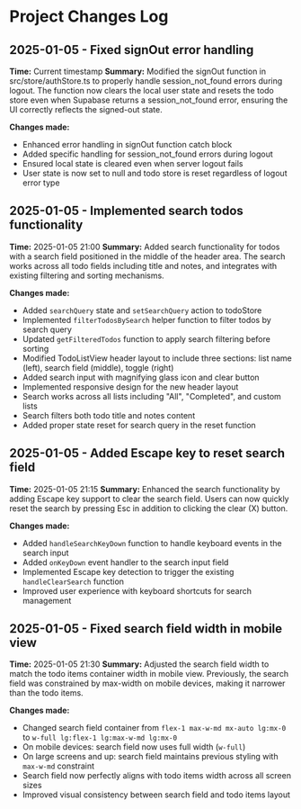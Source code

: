 # Project Changes Log

## 2025-01-05 - Fixed signOut error handling
**Time:** Current timestamp
**Summary:** Modified the signOut function in src/store/authStore.ts to properly handle session_not_found errors during logout. The function now clears the local user state and resets the todo store even when Supabase returns a session_not_found error, ensuring the UI correctly reflects the signed-out state.

**Changes made:**
- Enhanced error handling in signOut function catch block
- Added specific handling for session_not_found errors during logout
- Ensured local state is cleared even when server logout fails
- User state is now set to null and todo store is reset regardless of logout error type

## 2025-01-05 - Implemented search todos functionality
**Time:** 2025-01-05 21:00
**Summary:** Added search functionality for todos with a search field positioned in the middle of the header area. The search works across all todo fields including title and notes, and integrates with existing filtering and sorting mechanisms.

**Changes made:**
- Added `searchQuery` state and `setSearchQuery` action to todoStore
- Implemented `filterTodosBySearch` helper function to filter todos by search query
- Updated `getFilteredTodos` function to apply search filtering before sorting
- Modified TodoListView header layout to include three sections: list name (left), search field (middle), toggle (right)
- Added search input with magnifying glass icon and clear button
- Implemented responsive design for the new header layout
- Search works across all lists including "All", "Completed", and custom lists
- Search filters both todo title and notes content
- Added proper state reset for search query in the reset function

## 2025-01-05 - Added Escape key to reset search field
**Time:** 2025-01-05 21:15
**Summary:** Enhanced the search functionality by adding Escape key support to clear the search field. Users can now quickly reset the search by pressing Esc in addition to clicking the clear (X) button.

**Changes made:**
- Added `handleSearchKeyDown` function to handle keyboard events in the search input
- Added `onKeyDown` event handler to the search input field
- Implemented Escape key detection to trigger the existing `handleClearSearch` function
- Improved user experience with keyboard shortcuts for search management

## 2025-01-05 - Fixed search field width in mobile view
**Time:** 2025-01-05 21:30
**Summary:** Adjusted the search field width to match the todo items container width in mobile view. Previously, the search field was constrained by max-width on mobile devices, making it narrower than the todo items.

**Changes made:**
- Changed search field container from `flex-1 max-w-md mx-auto lg:mx-0` to `w-full lg:flex-1 lg:max-w-md lg:mx-0`
- On mobile devices: search field now uses full width (`w-full`)
- On large screens and up: search field maintains previous styling with `max-w-md` constraint
- Search field now perfectly aligns with todo items width across all screen sizes
- Improved visual consistency between search field and todo items layout